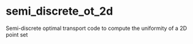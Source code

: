 # semi_discrete_ot_2d
Semi-discrete optimal transport code to compute the uniformity of a 2D point set
